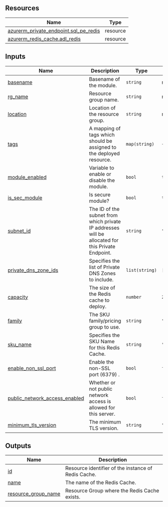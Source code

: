 <!-- BEGIN_TF_DOCS -->
## Resources

| Name | Type |
|------|------|
| [azurerm_private_endpoint.sql_pe_redis](https://registry.terraform.io/providers/hashicorp/azurerm/latest/docs/resources/private_endpoint) | resource |
| [azurerm_redis_cache.adl_redis](https://registry.terraform.io/providers/hashicorp/azurerm/latest/docs/resources/redis_cache) | resource |

## Inputs

| Name | Description | Type | Default | Required |
|------|-------------|------|---------|:--------:|
| <a name="input_basename"></a> [basename](#input\_basename) | Basename of the module. | `string` | n/a | yes |
| <a name="input_rg_name"></a> [rg\_name](#input\_rg\_name) | Resource group name. | `string` | n/a | yes |
| <a name="input_location"></a> [location](#input\_location) | Location of the resource group. | `string` | n/a | yes |
| <a name="input_tags"></a> [tags](#input\_tags) | A mapping of tags which should be assigned to the deployed resource. | `map(string)` | `{}` | no |
| <a name="input_module_enabled"></a> [module\_enabled](#input\_module\_enabled) | Variable to enable or disable the module. | `bool` | `true` | no |
| <a name="input_is_sec_module"></a> [is\_sec\_module](#input\_is\_sec\_module) | Is secure module? | `bool` | `true` | no |
| <a name="input_subnet_id"></a> [subnet\_id](#input\_subnet\_id) | The ID of the subnet from which private IP addresses will be allocated for this Private Endpoint. | `string` | `""` | no |
| <a name="input_private_dns_zone_ids"></a> [private\_dns\_zone\_ids](#input\_private\_dns\_zone\_ids) | Specifies the list of Private DNS Zones to include. | `list(string)` | `[]` | no |
| <a name="input_capacity"></a> [capacity](#input\_capacity) | The size of the Redis cache to deploy. | `number` | `2` | no |
| <a name="input_family"></a> [family](#input\_family) | The SKU family/pricing group to use. | `string` | `"C"` | no |
| <a name="input_sku_name"></a> [sku\_name](#input\_sku\_name) | Specifies the SKU Name for this Redis Cache. | `string` | `"Standard"` | no |
| <a name="input_enable_non_ssl_port"></a> [enable\_non\_ssl\_port](#input\_enable\_non\_ssl\_port) | Enable the non-SSL port (6379) . | `bool` | `false` | no |
| <a name="input_public_network_access_enabled"></a> [public\_network\_access\_enabled](#input\_public\_network\_access\_enabled) | Whether or not public network access is allowed for this server. | `bool` | `false` | no |
| <a name="input_minimum_tls_version"></a> [minimum\_tls\_version](#input\_minimum\_tls\_version) | The minimum TLS version. | `string` | `"1.2"` | no |

## Outputs

| Name | Description |
|------|-------------|
| <a name="output_id"></a> [id](#output\_id) | Resource identifier of the instance of Redis Cache. |
| <a name="output_name"></a> [name](#output\_name) | The name of the Redis Cache. |
| <a name="output_resource_group_name"></a> [resource\_group\_name](#output\_resource\_group\_name) | Resource Group where the Redis Cache exists. |
<!-- END_TF_DOCS -->